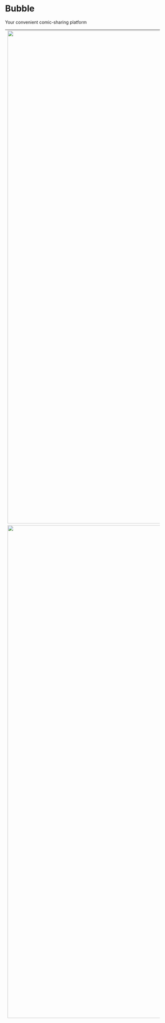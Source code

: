 # Bubble
Your convenient comic-sharing platform

| | | |
|:-------------------------:|:-------------------------:|:-------------------------:|
|<img width="1604" src="https://user-images.githubusercontent.com/31614124/63973572-b4a24180-cab3-11e9-86f8-b6dc044e1765.jpg"> | <img width="1604" src="https://user-images.githubusercontent.com/31614124/63973574-b53ad800-cab3-11e9-991a-ed3c4d55d2eb.jpg">|<img width="1604" src="https://user-images.githubusercontent.com/31614124/63973580-b5d36e80-cab3-11e9-8c71-fef1809068b7.jpg">|
| <img width="1604" src="https://user-images.githubusercontent.com/31614124/63973585-b835c880-cab3-11e9-9ec3-df88715454d7.jpg">| <img width="1604" src="https://user-images.githubusercontent.com/31614124/63973575-b53ad800-cab3-11e9-8f3b-175324a07966.jpg"> | <img width="1604" src="https://user-images.githubusercontent.com/31614124/63973577-b53ad800-cab3-11e9-9923-9dbd98226789.jpg">|
|<img width="1604" > |<img width="1604" src="https://user-images.githubusercontent.com/31614124/63973573-b53ad800-cab3-11e9-97e5-e1b913fe5080.jpg">| <img width="1604" src="https://user-images.githubusercontent.com/31614124/63973586-b835c880-cab3-11e9-9f49-41fa2ca7356d.jpg">|
|<img width="1604" src="https://user-images.githubusercontent.com/31614124/63973587-b835c880-cab3-11e9-9a4f-a53dbe937c36.jpg"> | <img width="1604" src="https://user-images.githubusercontent.com/31614124/63973589-b835c880-cab3-11e9-8252-87b35bed426e.jpg">|<img width="1604" src="https://user-images.githubusercontent.com/31614124/63973591-b835c880-cab3-11e9-8728-58715038bdfa.jpg">|
